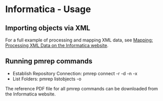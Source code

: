 
# Informatica - Usage

## Importing objects via XML

For a full example of processing and mapping XML data, see [Mapping: Processing XML Data on the Informatica website](https://community.informatica.com/solutions/mapping_process_xml_data).

## Running pmrep commands

* Establish Repository Connection: pmrep connect -r -d -n -x
* List Folders: pmrep listobjects -o

The reference PDF file for all pmrep commands can be downloaded from the Informatica website.

